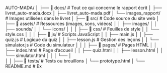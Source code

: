 AUTO-MADA/
│
├── 📂 docs/                     # Tout ce qui concerne le rapport écrit
│   ├── livret_auto-mada.docx
│   ├── livret_auto-mada.pdf
│   └── images_rapport/          # Images utilisées dans le livret
│
├── 📂 src/                      # Code source du site web
│   ├── 📂 assets/                # Ressources (images, sons, vidéos)
│   │   ├── images/
│   │   ├── sounds/
│   │   └── icons/
│   │
│   ├── 📂 css/                   # Feuilles de style
│   │   └── style.css
│   │
│   ├── 📂 js/                    # Scripts JavaScript
│   │   ├── main.js
│   │   ├── quiz.js               # Logique du quiz
│   │   ├── lesson.js             # Gestion des leçons
│   │   └── simulator.js          # Code du simulateur
│   │
│   ├── 📂 pages/                 # Pages HTML
│   │   ├── index.html            # Page d’accueil
│   │   ├── quiz.html
│   │   ├── lesson.html
│   │   └── simulator.html
│   │
│   └──
│       
│ 
│
├── 📂 tests/                     # Tests ou brouillons
│   └── prototype.html
│
└── README.md                     # Ex